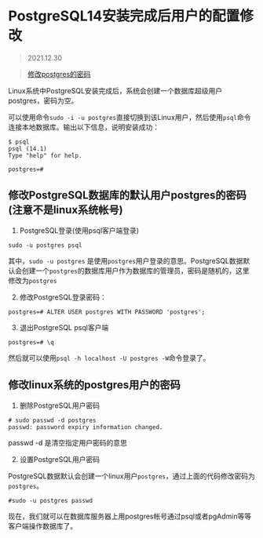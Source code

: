 # PostgreSQL14安装完成后用户的配置修改

> 2021.12.30

> [修改postgres的密码](http://www.360doc.com/content/13/0822/10/10384031_309039914.shtml)

Linux系统中PostgreSQL安装完成后，系统会创建一个数据库超级用户postgres，密码为空。

可以使用命令`sudo -i -u postgres`直接切换到该Linux用户，然后使用`psql`命令连接本地数据库。输出以下信息，说明安装成功：

```
$ psql
psql (14.1)
Type "help" for help.

postgres=#
```

## 修改PostgreSQL数据库的默认用户postgres的密码(注意不是linux系统帐号)

1. PostgreSQL登录(使用psql客户端登录)

```
sudo -u postgres psql        
```

其中，`sudo -u postgres` 是使用`postgres`用户登录的意思。PostgreSQL数据默认会创建一个`postgres`的数据库用户作为数据库的管理员，密码是随机的，这里修改为`postgres`

2. 修改PostgreSQL登录密码：

```
postgres=# ALTER USER postgres WITH PASSWORD 'postgres';
```

3. 退出PostgreSQL psql客户端

```
postgres=# \q
```

然后就可以使用`psql -h localhost -U postgres -W`命令登录了。

## 修改linux系统的postgres用户的密码

1. 删除PostgreSQL用户密码

```
# sudo passwd -d postgres
passwd: password expiry information changed.
```
passwd -d 是清空指定用户密码的意思

2. 设置PostgreSQL用户密码

PostgreSQL数据默认会创建一个linux用户`postgres`，通过上面的代码修改密码为`postgres`。

```
#sudo -u postgres passwd
```

现在，我们就可以在数据库服务器上用postgres帐号通过psql或者pgAdmin等等客户端操作数据库了。
